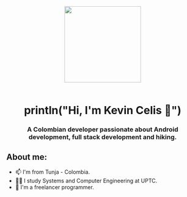 <div id="header" align="center"> 
  <img src="https://media.giphy.com/media/qgQUggAC3Pfv687qPC/giphy.gif" width="200"/>
  <br><br>
  <h1>println("Hi, I'm Kevin Celis 👋")</h1>
  <h3>A Colombian developer passionate about Android development, full stack development and hiking.</h3>

<div id="post" align="left">
  <h2>About me:</h2>
  <ul type=”A”>
    <li>📫 I'm from Tunja - Colombia.</li>
    <li>👩‍💻 I study Systems and Computer Engineering at UPTC.</li>
    <li>🔭 I'm a freelancer programmer.</li>
  </ul>
</div>

<!--
**keos14/keos14** is a ✨ _special_ ✨ repository because its `README.md` (this file) appears on your GitHub profile.

Here are some ideas to get you started:

- 🔭 I’m currently working on ...
- 🌱 I’m currently learning ...
- 👯 I’m looking to collaborate on ...
- 🤔 I’m looking for help with ...
- 💬 Ask me about ...
- 📫 How to reach me: ...
- 😄 Pronouns: ...
- ⚡ Fun fact: ...
-->

